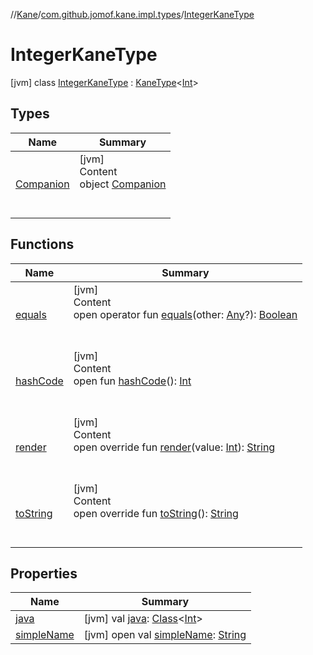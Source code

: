 //[Kane](../../index.md)/[com.github.jomof.kane.impl.types](../index.md)/[IntegerKaneType](index.md)



# IntegerKaneType  
 [jvm] class [IntegerKaneType](index.md) : [KaneType](../-kane-type/index.md)<[Int](https://kotlinlang.org/api/latest/jvm/stdlib/kotlin/-int/index.html)>    


## Types  
  
|  Name|  Summary| 
|---|---|
| <a name="com.github.jomof.kane.impl.types/IntegerKaneType.Companion///PointingToDeclaration/"></a>[Companion](-companion/index.md)| <a name="com.github.jomof.kane.impl.types/IntegerKaneType.Companion///PointingToDeclaration/"></a>[jvm]  <br>Content  <br>object [Companion](-companion/index.md)  <br><br><br>


## Functions  
  
|  Name|  Summary| 
|---|---|
| <a name="kotlin/Any/equals/#kotlin.Any?/PointingToDeclaration/"></a>[equals](../-double-algebraic-type/index.md#%5Bkotlin%2FAny%2Fequals%2F%23kotlin.Any%3F%2FPointingToDeclaration%2F%5D%2FFunctions%2F-419057020)| <a name="kotlin/Any/equals/#kotlin.Any?/PointingToDeclaration/"></a>[jvm]  <br>Content  <br>open operator fun [equals](../-double-algebraic-type/index.md#%5Bkotlin%2FAny%2Fequals%2F%23kotlin.Any%3F%2FPointingToDeclaration%2F%5D%2FFunctions%2F-419057020)(other: [Any](https://kotlinlang.org/api/latest/jvm/stdlib/kotlin/-any/index.html)?): [Boolean](https://kotlinlang.org/api/latest/jvm/stdlib/kotlin/-boolean/index.html)  <br><br><br>
| <a name="kotlin/Any/hashCode/#/PointingToDeclaration/"></a>[hashCode](../-double-algebraic-type/index.md#%5Bkotlin%2FAny%2FhashCode%2F%23%2FPointingToDeclaration%2F%5D%2FFunctions%2F-419057020)| <a name="kotlin/Any/hashCode/#/PointingToDeclaration/"></a>[jvm]  <br>Content  <br>open fun [hashCode](../-double-algebraic-type/index.md#%5Bkotlin%2FAny%2FhashCode%2F%23%2FPointingToDeclaration%2F%5D%2FFunctions%2F-419057020)(): [Int](https://kotlinlang.org/api/latest/jvm/stdlib/kotlin/-int/index.html)  <br><br><br>
| <a name="com.github.jomof.kane.impl.types/IntegerKaneType/render/#kotlin.Int/PointingToDeclaration/"></a>[render](render.md)| <a name="com.github.jomof.kane.impl.types/IntegerKaneType/render/#kotlin.Int/PointingToDeclaration/"></a>[jvm]  <br>Content  <br>open override fun [render](render.md)(value: [Int](https://kotlinlang.org/api/latest/jvm/stdlib/kotlin/-int/index.html)): [String](https://kotlinlang.org/api/latest/jvm/stdlib/kotlin/-string/index.html)  <br><br><br>
| <a name="com.github.jomof.kane.impl.types/KaneType/toString/#/PointingToDeclaration/"></a>[toString](../-kane-type/to-string.md)| <a name="com.github.jomof.kane.impl.types/KaneType/toString/#/PointingToDeclaration/"></a>[jvm]  <br>Content  <br>open override fun [toString](../-kane-type/to-string.md)(): [String](https://kotlinlang.org/api/latest/jvm/stdlib/kotlin/-string/index.html)  <br><br><br>


## Properties  
  
|  Name|  Summary| 
|---|---|
| <a name="com.github.jomof.kane.impl.types/IntegerKaneType/java/#/PointingToDeclaration/"></a>[java](index.md#%5Bcom.github.jomof.kane.impl.types%2FIntegerKaneType%2Fjava%2F%23%2FPointingToDeclaration%2F%5D%2FProperties%2F-419057020)| <a name="com.github.jomof.kane.impl.types/IntegerKaneType/java/#/PointingToDeclaration/"></a> [jvm] val [java](index.md#%5Bcom.github.jomof.kane.impl.types%2FIntegerKaneType%2Fjava%2F%23%2FPointingToDeclaration%2F%5D%2FProperties%2F-419057020): [Class](https://docs.oracle.com/javase/8/docs/api/java/lang/Class.html)<[Int](https://kotlinlang.org/api/latest/jvm/stdlib/kotlin/-int/index.html)>   <br>
| <a name="com.github.jomof.kane.impl.types/IntegerKaneType/simpleName/#/PointingToDeclaration/"></a>[simpleName](index.md#%5Bcom.github.jomof.kane.impl.types%2FIntegerKaneType%2FsimpleName%2F%23%2FPointingToDeclaration%2F%5D%2FProperties%2F-419057020)| <a name="com.github.jomof.kane.impl.types/IntegerKaneType/simpleName/#/PointingToDeclaration/"></a> [jvm] open val [simpleName](index.md#%5Bcom.github.jomof.kane.impl.types%2FIntegerKaneType%2FsimpleName%2F%23%2FPointingToDeclaration%2F%5D%2FProperties%2F-419057020): [String](https://kotlinlang.org/api/latest/jvm/stdlib/kotlin/-string/index.html)   <br>

